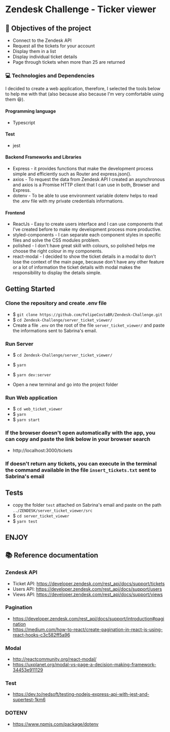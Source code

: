 # Zendesk Challenge - Ticker viewer

## :pushpin: Objectives of the project

* Connect to the Zendesk API
* Request all the tickets for your account
* Display them in a list
* Display individual ticket details
* Page through tickets when more than 25 are returned

### :computer: Technologies and Dependencies

I decided to create a web application, therefore, I selected the tools below to help me with that (also because also because I'm very comfortable using them :laughing:).
#### Programming language
* Typescript

#### Test
* jest

#### Backend Frameworks and Libraries 
* Express - it provides functions that make the development process simple and efficiently such as Router and express.json().
* axios - To request the data from Zendesk API I created an asynchronous and axios is a Promise HTTP client that I can use in both, Browser and Express.
* dotenv - To be able to use environment variable dotenv helps to read the .env file with my private credentials informations.


#### Frontend
* ReactJs - Easy to create users interface and I can use components that I've created before to make my development process more productive.
* styled-components - I can separate each component styles in specific files and solve the CSS modules problem.
* polished - I don't have great skill with colours, so polished helps me choose the right colour in my components.
* react-modal - I decided to show the ticket details in a modal to don't lose the context of the main page, because don't have any other feature or a lot of information the ticket details with modal makes the responsibility to display the details simple.


## Getting Started

 
### Clone the repository and create .env file
* $ `git clone https://github.com/FelipeCostaBR/Zendesk-Challenge.git`
* $ `cd Zendesk-Challenge/server_ticket_viewer/`
* Create a file `.env` on the root of the file `server_ticket_viewer/` and paste the informations sent to Sabrina's email.
   
### Run Server
* $ `cd Zendesk-Challenge/server_ticket_viewer/`
* $ `yarn`
* $ `yarn dev:server`

* Open a new terminal and go into the project folder

### Run Web application

* $ `cd web_ticket_viewer`
* $ `yarn`
* $ `yarn start`

### If the browser doesn't open automatically with the app,  you can copy and paste the link below in your browser search
*  http://localhost:3000/tickets


### If doesn't return any tickets, you can execute in the terminal the command available in the file `insert_tickets.txt` sent to Sabrina's email


## Tests
* copy the folder `test` attached on Sabrina's email and paste on the path `../ZENDESK/server_ticket_viewer/src`
* $ `cd server_ticket_viewer`
* $ `yarn test`

## ENJOY 


## :books: Reference documentation

### Zendesk API
* Ticket API: https://developer.zendesk.com/rest_api/docs/support/tickets
* Users API: https://developer.zendesk.com/rest_api/docs/support/users
* Views API: https://developer.zendesk.com/rest_api/docs/support/views

### Pagination
* https://developer.zendesk.com/rest_api/docs/support/introduction#pagination
* https://medium.com/how-to-react/create-pagination-in-react-js-using-react-hooks-c3c582ff5a96

### Modal
* http://reactcommunity.org/react-modal/
* https://uxplanet.org/modal-vs-page-a-decision-making-framework-34453e911129

### Test
* https://dev.to/nedsoft/testing-nodejs-express-api-with-jest-and-supertest-1km6

### DOTENV
* https://www.npmjs.com/package/dotenv

